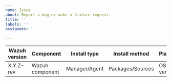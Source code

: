 ```yaml
---
name: Issue
about: Report a bug or make a feature request.
title: ''
labels: ''
assignees: ''

---
```


|Wazuh version|Component|Install type|Install method|Platform|
|---|---|---|---|---|
| X.Y.Z-rev | Wazuh component | Manager/Agent | Packages/Sources | OS version |

<!--
Whenever possible, issues should be created for bug reporting and feature requests.
For questions related to the user experience, please refer:
- Wazuh mailing list: https://groups.google.com/forum/#!forum/wazuh
- Join Wazuh on Slack: https://wazuh.com/community/join-us-on-slack

Please fill the table above. Feel free to extend it at your convenience.
-->

<!--

You may want to set debug options `<component>.debug=2` (see https://documentation.wazuh.com/current/user-manual/reference/internal-options.html) to get verbose logs. This may help investigate the issue.

-->
